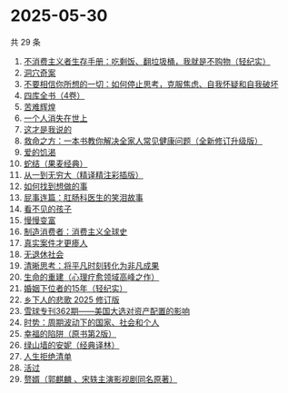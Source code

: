 # 2025-05-30

共 29 条

<!-- BEGIN WEREAD -->
<!-- 最后更新时间 2025-05-30 22:12:57 +0800 -->
1. [不消费主义者生存手册：吃剩饭、翻垃圾桶，我就是不购物（轻纪实）](https://weread.qq.com/web/bookDetail/5cd323e0813ab9d10g0143af)
1. [洞穴奇案](https://weread.qq.com/web/bookDetail/70132e70813ab9f22g016f9c)
1. [不要相信你所想的一切：如何停止思考，克服焦虑、自我怀疑和自我破坏](https://weread.qq.com/web/bookDetail/fd532890813ab8d34g011ae1)
1. [四库全书（4卷）](https://weread.qq.com/web/bookDetail/60a328d0813ab9f89g019328)
1. [苦难辉煌](https://weread.qq.com/web/bookDetail/c5f32ac0813ab9f98g019666)
1. [一个人消失在世上](https://weread.qq.com/web/bookDetail/7fc32fd0813ab9f6bg0128e4)
1. [这才是我说的](https://weread.qq.com/web/bookDetail/13e32510813ab702dg013553)
1. [救命之方：一本书教你解决全家人常见健康问题（全新修订升级版）](https://weread.qq.com/web/bookDetail/256324d0718c1f8525657dc)
1. [爱的饥渴](https://weread.qq.com/web/bookDetail/97d32bd0813ab67dag015a37)
1. [蛇结（果麦经典）](https://weread.qq.com/web/bookDetail/9eb327e0813ab9e2bg015edf)
1. [从一到无穷大（精译精注彩插版）](https://weread.qq.com/web/bookDetail/ccd32570813ab9f1ag018737)
1. [如何找到想做的事](https://weread.qq.com/web/bookDetail/71a32fb0813ab8de8g019cc9)
1. [屁事连篇：肛肠科医生的笑泪故事](https://weread.qq.com/web/bookDetail/b5832020813ab9ef6g013388)
1. [看不见的孩子](https://weread.qq.com/web/bookDetail/032320f0813ab7c77g0140d1)
1. [慢慢变富](https://weread.qq.com/web/bookDetail/861320907186fbcb861428a)
1. [制造消费者：消费主义全球史](https://weread.qq.com/web/bookDetail/bc732ce0813ab6e0dg01666c)
1. [真实案件才更瘆人](https://weread.qq.com/web/bookDetail/ab232020813ab9f2fg01569c)
1. [无退休社会](https://weread.qq.com/web/bookDetail/67032770813ab9e43g017e98)
1. [清晰思考：将平凡时刻转化为非凡成果](https://weread.qq.com/web/bookDetail/f2f324c0813ab92f4g0107cd)
1. [生命的重建（心理疗愈领域高峰之作）](https://weread.qq.com/web/bookDetail/64d32e70813ab86deg014d6a)
1. [婚姻下位者的15年（轻纪实）](https://weread.qq.com/web/bookDetail/1cc32220813ab9ec9g0173fc)
1. [乡下人的悲歌 2025 修订版](https://weread.qq.com/web/bookDetail/07c3257071e36beb07c3f27)
1. [雪球专刊362期——美国大选对资产配置的影响](https://weread.qq.com/web/bookDetail/18732520813ab9778g0184b1)
1. [时势：周期波动下的国家、社会和个人](https://weread.qq.com/web/bookDetail/95332ad0813ab8705g016ce7)
1. [幸福的陷阱（原书第2版）](https://weread.qq.com/web/bookDetail/e5732ef0813ab863fg01832b)
1. [绿山墙的安妮（经典译林）](https://weread.qq.com/web/bookDetail/12c329705d0fde12c0e6139)
1. [人生拒绝清单](https://weread.qq.com/web/bookDetail/dc732740813ab9f00g0145b0)
1. [活过](https://weread.qq.com/web/bookDetail/6d832730813ab9f00g015126)
1. [赘婿（郭麒麟 、宋轶主演影视剧同名原著）](https://weread.qq.com/web/bookDetail/15032af05753441501f9930)
<!-- END WEREAD -->